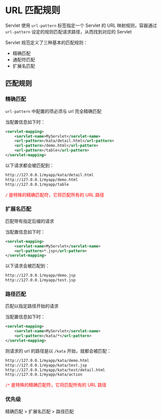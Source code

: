 # URL 匹配规则

Servlet 使用 `url-pattern` 标签指定一个 Servlet 的 URL 映射规则，容器通过 `url-pattern` 设定的规则匹配请求路径，从而找到对应的 Servlet

Servlet 规范定义了三种基本的匹配规则：

- 精确匹配
- 通配符匹配
- 扩展名匹配

## 匹配规则

### 精确匹配

`url-pattern` 中配置的项必须与 url 完全精确匹配

当配置信息如下时：

```xml
<servlet-mapping>
    <servlet-name>MyServlet</servlet-name>
    <url-pattern>/kata/detail.html</url-pattern>
    <url-pattern>/demo.html</url-pattern>
    <url-pattern>/table</url-pattern>
</servlet-mapping>
```

以下请求都会被匹配到：

```markdown
http://127.0.0.1/myapp/kata/detail.html
http://127.0.0.1/myapp/demo.html
http://127.0.0.1/myapp/table
```

<font color=red>`/` 是特殊的精确匹配符，它将匹配所有的 URL 路径</font>

### 扩展名匹配

匹配带有指定后缀的请求

当配置信息如下时：

```xml
<servlet-mapping>
    <servlet-name>MyServlet</servlet-name>
    <url-pattern>*.jsp</url-pattern>
</servlet-mapping>
```

以下请求会被匹配到：

```markdown
http://127.0.0.1/myapp/demo.jsp
http://127.0.0.1/myapp/test.jsp
```

### 路径匹配

匹配以指定路径开始的请求

当配置信息如下时：

```xml
<servlet-mapping>
    <servlet-name>MyServlet</servlet-name>
    <url-pattern>/kata/*</url-pattern>
</servlet-mapping>
```

则请求的 url 的路径是以 `/kata` 开始，就都会被匹配：

```markdown
http://127.0.0.1/myapp/kata/demo.html
http://127.0.0.1/myapp/kata/test.jsp
http://127.0.0.1/myapp/kata/test/detail.html
http://127.0.0.1/myapp/kata/action
```

<font color=red>`/*` 是特殊的精确匹配符，它将匹配所有的 URL 路径</font>

### 优先级

精确匹配 > 扩展名匹配 > 路径匹配

## 

